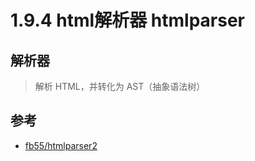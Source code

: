 # 1.9.4 html解析器 htmlparser



## 解析器

>解析 HTML，并转化为 AST（抽象语法树）





## 参考
- [fb55/htmlparser2](https://github.com/fb55/htmlparser2)
